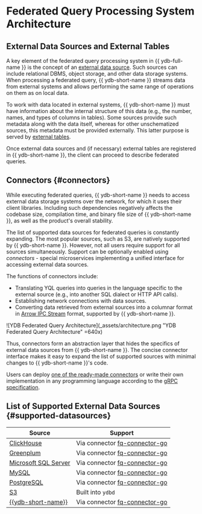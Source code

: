 # Federated Query Processing System Architecture

## External Data Sources and External Tables

A key element of the federated query processing system in {{ ydb-full-name }} is the concept of an [external data source](../datamodel/external_data_source.md). Such sources can include relational DBMS, object storage, and other data storage systems. When processing a federated query, {{ ydb-short-name }} streams data from external systems and allows performing the same range of operations on them as on local data.

To work with data located in external systems, {{ ydb-short-name }} must have information about the internal structure of this data (e.g., the number, names, and types of columns in tables). Some sources provide such metadata along with the data itself, whereas for other unschematized sources, this metadata must be provided externally. This latter purpose is served by [external tables](../datamodel/external_table.md).

Once external data sources and (if necessary) external tables are registered in {{ ydb-short-name }}, the client can proceed to describe federated queries.

## Connectors {#connectors}

While executing federated queries, {{ ydb-short-name }} needs to access external data storage systems over the network, for which it uses their client libraries. Including such dependencies negatively affects the codebase size, compilation time, and binary file size of {{ ydb-short-name }}, as well as the product's overall stability.

The list of supported data sources for federated queries is constantly expanding. The most popular sources, such as S3, are natively supported by {{ ydb-short-name }}. However, not all users require support for all sources simultaneously. Support can be optionally enabled using _connectors_ - special microservices implementing a unified interface for accessing external data sources.

The functions of connectors include:

* Translating YQL queries into queries in the language specific to the external source (e.g., into another SQL dialect or HTTP API calls).
* Establishing network connections with data sources.
* Converting data retrieved from external sources into a columnar format in [Arrow IPC Stream](https://arrow.apache.org/docs/format/Columnar.html#serialization-and-interprocess-communication-ipc) format, supported by {{ ydb-short-name }}.

![YDB Federated Query Architecture](_assets/architecture.png "YDB Federated Query Architecture" =640x)

Thus, connectors form an abstraction layer that hides the specifics of external data sources from {{ ydb-short-name }}. The concise connector interface makes it easy to expand the list of supported sources with minimal changes to {{ ydb-short-name }}'s code.

Users can deploy [one of the ready-made connectors](../../devops/deployment-options/manual/federated-queries/connector-deployment.md) or write their own implementation in any programming language according to the [gRPC specification](https://github.com/ydb-platform/ydb/tree/main/ydb/library/yql/providers/generic/connector/api/service/protos).

## List of Supported External Data Sources {#supported-datasources}

| Source | Support |
|--------|---------|
| [ClickHouse](https://clickhouse.com/) | Via connector [fq-connector-go](../../devops/deployment-options/manual/federated-queries/connector-deployment.md#fq-connector-go) |
| [Greenplum](https://www.greenplum.org/) | Via connector [fq-connector-go](../../devops/deployment-options/manual/federated-queries/connector-deployment.md#fq-connector-go) |
| [Microsoft SQL Server](https://learn.microsoft.com/en-us/sql/?view=sql-server-ver16) | Via connector [fq-connector-go](../../devops/deployment-options/manual/federated-queries/connector-deployment.md#fq-connector-go) |
| [MySQL](https://www.mysql.com/) | Via connector [fq-connector-go](../../devops/deployment-options/manual/federated-queries/connector-deployment.md#fq-connector-go) |
| [PostgreSQL](https://www.postgresql.org/) | Via connector [fq-connector-go](../../devops/deployment-options/manual/federated-queries/connector-deployment.md#fq-connector-go) |
| [S3](https://aws.amazon.com/s3/) | Built into `ydbd` |
| [{{ydb-short-name}}](https://ydb.tech/) | Via connector [fq-connector-go](../../devops/deployment-options/manual/federated-queries/connector-deployment.md#fq-connector-go) |

